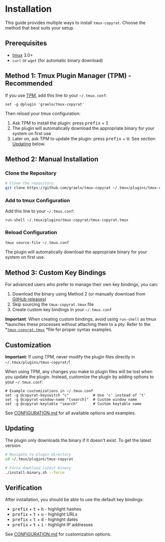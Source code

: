 # Installation

This guide provides multiple ways to install `tmux-copyrat`. Choose the method
that best suits your setup.

## Prerequisites

- [tmux](https://tmux.github.io) 3.0+
- `curl` or `wget` (for automatic binary download)

## Method 1: Tmux Plugin Manager (TPM) - Recommended

If you use [TPM](https://github.com/tmux-plugins/tpm), add this line to your `~/.tmux.conf`:

```tmux
set -g @plugin 'graelo/tmux-copyrat'
```

Then reload your tmux configuration:

1. Ask TPM to install the plugin: press <kbd>prefix</kbd> + <kbd>I</kbd>
2. The plugin will automatically download the appropriate binary for your
   system on first use
3. Later on, ask TPM to update the plugin: press <kbd>prefix</kbd> +
   <kbd>U</kbd>. See section [Updating](#updating) below.

## Method 2: Manual Installation

### Clone the Repository

```bash
# Clone the repository
git clone https://github.com/graelo/tmux-copyrat ~/.tmux/plugins/tmux-copyrat
```

### Add to tmux Configuration

Add this line to your `~/.tmux.conf`:

```tmux
run-shell ~/.tmux/plugins/tmux-copyrat/tmux-copyrat.tmux
```

### Reload Configuration

```bash
tmux source-file ~/.tmux.conf
```

The plugin will automatically download the appropriate binary for your system
on first use.

## Method 3: Custom Key Bindings

For advanced users who prefer to manage their own key bindings, you can:

1. Download the binary using Method 2 (or manually download from [GitHub
   releases](https://github.com/graelo/tmux-copyrat/releases))
2. Skip sourcing the `tmux-copyrat.tmux` file
3. Create custom key bindings in your `~/.tmux.conf`

**Important**: When creating custom bindings, avoid using `run-shell` as tmux
*launches these processes without attaching them to a pty. Refer to the
*[`tmux-copyrat.tmux`](https://raw.githubusercontent.com/graelo/tmux-copyrat/main/tmux-copyrat.tmux)
*file for proper syntax examples.

## Customization

**Important**: If using TPM, never modify the plugin files directly in
`~/.tmux/plugins/tmux-copyrat/`!

When using TPM, any changes you make to plugin files will be lost when you
update the plugin. Instead, customize the plugin by adding options to your
`~/.tmux.conf`:

```tmux
# Example customizations in ~/.tmux.conf
set -g @copyrat-keyswitch "c"           # Use 'c' instead of 't'
set -g @copyrat-window-name "[search]"  # Custom window name
set -g @copyrat-keytable "search"       # Custom keytable name
```

See [CONFIGURATION.md](CONFIGURATION.md) for all available options and examples.

## Updating

The plugin only downloads the binary if it doesn't exist. To get the latest version:

```bash
# Navigate to plugin directory
cd ~/.tmux/plugins/tmux-copyrat

# Force download latest binary
./install-binary.sh --force
```

## Verification

After installation, you should be able to use the default key bindings:

- <kbd>prefix</kbd> + <kbd>t</kbd> + <kbd>h</kbd> - highlight hashes
- <kbd>prefix</kbd> + <kbd>t</kbd> + <kbd>u</kbd> - highlight URLs
- <kbd>prefix</kbd> + <kbd>t</kbd> + <kbd>d</kbd> - highlight dates
- <kbd>prefix</kbd> + <kbd>t</kbd> + <kbd>i</kbd> - highlight IP addresses

See [CONFIGURATION.md](CONFIGURATION.md) for customization options.
